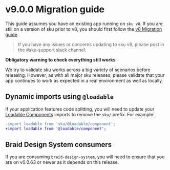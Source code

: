 # v9.0.0 Migration guide

This guide assumes you have an existing app running on `sku v8`. If you are still on a version of sku prior to v8, you should first follow the [v8 Migration guide](./migration-guides/v8.0.0).

> If you have any issues or concerns updating to sku v9, please post in the #sku-support slack channel.

**Obligatory warning to check everything still works**

We try to validate sku works across a big variety of scenarios before releasing. However, as with all major sku releases, please validate that your app continues to work as expected in a real environment as well as locally.

## Dynamic imports using `@loadable`

If your application features code splitting, you will need to update your [Loadable Components](https://github.com/smooth-code/loadable-components) imports to remove the `sku/` prefix. For example:

```diff
-import loadable from 'sku/@loadable/component';
+import loadable from '@loadable/component';
```

## Braid Design System consumers

If you are consuming `braid-design-system`, you will need to ensure that you are on v0.0.63 or newer as it depends on this release.
